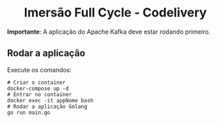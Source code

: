 # <center>**Imersão Full Cycle - Codelivery**</center>

**Importante**: A aplicação do Apache Kafka deve estar rodando primeiro.

## Rodar a aplicação

Execute os comandos:

```
# Criar o container
docker-compose up -d
# Entrar no container
docker exec -it appNome bash
# Rodar a aplicação Golang
go run main.go
```
